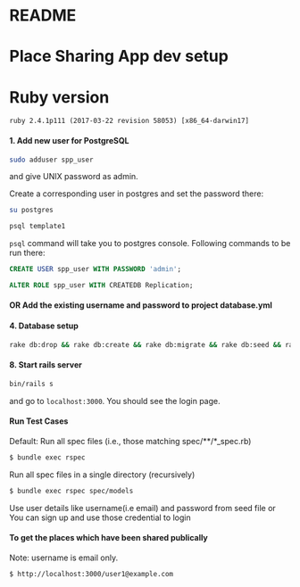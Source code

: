 # README

# Place Sharing App dev setup

# Ruby version
```
ruby 2.4.1p111 (2017-03-22 revision 58053) [x86_64-darwin17]
```

#### 1. Add new user for PostgreSQL

```bash
sudo adduser spp_user
```
and give UNIX password as admin.

Create a corresponding user in postgres and set the password there:

```bash
su postgres

psql template1
```

`psql` command will take you to postgres console. Following commands to be run there:

```sql
CREATE USER spp_user WITH PASSWORD 'admin';

ALTER ROLE spp_user WITH CREATEDB Replication;
```
#### OR Add the existing username and password to project database.yml

#### 4. Database setup

```bash
rake db:drop && rake db:create && rake db:migrate && rake db:seed && rake db:test:prepare
```

#### 8. Start rails server

```bash
bin/rails s
```
and go to `localhost:3000`. You should see the login page.

#### Run Test Cases
Default: Run all spec files (i.e., those matching spec/**/*_spec.rb)
```bash
$ bundle exec rspec
```

Run all spec files in a single directory (recursively)
```bash
$ bundle exec rspec spec/models
```
Use user details like username(i.e email) and password from seed file or You can sign up and use those credential to login

#### To get the places which have been shared publically
Note: username is email only.
```bash
$ http://localhost:3000/user1@example.com
```